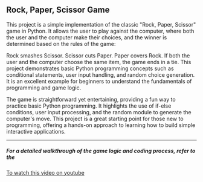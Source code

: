 ## Rock, Paper, Scissor Game
This project is a simple implementation of the classic "Rock, Paper, Scissor" game in Python.
It allows the user to play against the computer, where both the user and the computer make their choices,
and the winner is determined based on the rules of the game:

Rock smashes Scissor.
Scissor cuts Paper.
Paper covers Rock.
If both the user and the computer choose the same item, the game ends in a tie. This project demonstrates basic Python programming concepts such as conditional statements, user input handling, and random choice generation. It is an excellent example for beginners to understand the fundamentals of programming and game logic.

The game is straightforward yet entertaining, providing a fun way to practice basic Python programming.
It highlights the use of if-else conditions, user input processing, and the random module to generate the computer's move.
This project is a great starting point for those new to programming,
offering a hands-on approach to learning how to build simple interactive applications.

--------

##### For a detailed walkthrough of the game logic and coding process, refer to the

  [To watch this video on youtube](https://www.youtube.com/watch?v=OvsoAMA_P00&list=PL3JNM3ENFH-5r3mRfuIbXLRCvtNK0FhmU&index=3)



